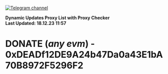 [![Telegram channel](https://img.shields.io/endpoint?url=https://runkit.io/damiankrawczyk/telegram-badge/branches/master?url=https://t.me/n4z4v0d)](https://t.me/n4z4v0d) 

**Dynamic Updates Proxy List with Proxy Checker**  
**Last Updated: 18.12.23 11:57**

# DONATE (_any evm_) - 0xDEADf12DE9A24b47Da0a43E1bA70B8972F5296F2
